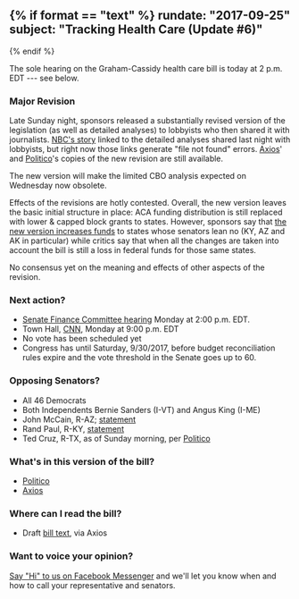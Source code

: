 {% if format == "text" %}
rundate: "2017-09-25"
subject: "Tracking Health Care (Update #6)"
----------
{% endif %}

The sole hearing on the Graham-Cassidy health care bill is today at 2 p.m. EDT --- see below.

### Major Revision

Late Sunday night, sponsors released a substantially revised version of the legislation (as well as detailed analyses) to lobbyists who then shared it with journalists. [NBC's story](https://www.nbcnews.com/politics/congress/new-version-graham-cassidy-health-bill-adds-sweeteners-alaska-n804391) linked to the detailed analyses shared last night with lobbyists, but right now those links generate "file not found" errors. [Axios](https://www.documentcloud.org/documents/4059775-Graham-Cassidy-Revised.html)' and [Politico](http://static.politico.com/27/f7/88bee3c542cd879acbb65d2d0766/gc-amendments.pdf)'s copies of the new revision are still available.

The new version will make the limited CBO analysis expected on Wednesday now obsolete.

Effects of the revisions are hotly contested. Overall, the new version leaves the basic initial structure in place: ACA funding distribution is still replaced with lower & capped block grants to states. However, sponsors say that [the new version increases funds](https://www.vox.com/policy-and-politics/2017/9/24/16359332/graham-cassidy-revised-billions-funding-alaska) to states whose senators lean no (KY, AZ and AK in particular) while critics say that when all the changes are taken into account the bill is still a loss in federal funds for those same states.

No consensus yet on the meaning and effects of other aspects of the revision.

### Next action?

* [Senate Finance Committee hearing](https://www.finance.senate.gov/hearings/hearing-to-consider-the-graham-cassidy-heller-johnson-proposal) Monday at 2:00 p.m. EDT.
* Town Hall, [CNN](http://www.cnn.com/), Monday at 9:00 p.m. EDT
* No vote has been scheduled yet
* Congress has until Saturday, 9/30/2017, before budget reconciliation rules expire and the vote threshold in the Senate goes up to 60\.

### Opposing Senators?

* All 46 Democrats
* Both Independents Bernie Sanders (I-VT) and Angus King (I-ME)
* John McCain, R-AZ; [statement](https://www.mccain.senate.gov/public/index.cfm/press-releases?ID=1D7F89BB-FF93-41A5-85B8-C87E3CCCC4CE)
* Rand Paul, R-KY, [statement](https://twitter.com/RandPaul/status/911193005578752000)
* Ted Cruz, R-TX, as of Sunday morning, per [Politico](http://www.politico.com/story/2017/09/24/cruz-opposes-latest-obamacare-repeal-243067)

### What's in this version of the bill?

* [Politico](http://www.politico.com/story/2017/09/24/obamacare-graham-cassidy-repeal-243079)
* [Axios](https://www.axios.com/heres-the-new-graham-cassidy-bill-2489238510.html)

### Where can I read the bill?

* Draft [bill text](https://www.documentcloud.org/documents/4059775-Graham-Cassidy-Revised.html), via Axios

### Want to voice your opinion?

[Say "Hi" to us on Facebook Messenger](https://www.messenger.com/t/govtrack) and we'll let you know when and how to call your representative and senators.
